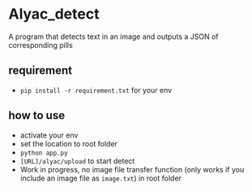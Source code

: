 # Alyac_detect
A program that detects text in an image and outputs a JSON of corresponding pills

## requirement
- ```pip install -r requirement.txt``` for your env

## how to use
- activate your env
- set the location to root folder
- ```python app.py```
- ```[URL]/alyac/upload``` to start detect
- Work in progress, no image file transfer function (only works if you include an image file as ```image.txt```) in root folder
